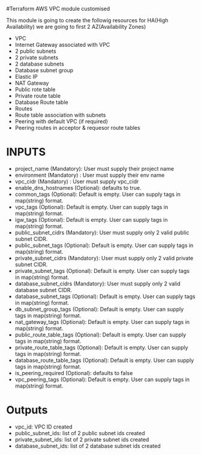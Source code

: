 #Terraform AWS VPC module customised

This module is going to create the followig resources for HA(High Availability) we are going to first 2 AZ(Availability Zones)
* VPC
* Internet Gateway associated with VPC
* 2 public subnets
* 2 private subnets
* 2 database subnets
* Database subnet group
* Elastic IP
* NAT Gateway
* Public rote table
* Private route table
* Database Route table
* Routes
* Route table association with subnets
* Peering with default VPC (if required)
* Peering routes in acceptor & requesor route tables

# INPUTS
* project_name (Mandatory): User must supply their project name
* environment (Mandatory) : User must supply their env name
* vpc_cidr (Mandatory) : User must supply vpc_cidr
* enable_dns_hostnames (Optional): defaults to true.
* common_tags (Optional): Default is empty. User can supply tags in map(string) format.
* vpc_tags (Optional): Default is empty. User can supply tags in map(string) format.
* igw_tags (Optional): Default is empty. User can supply tags in map(string) format.
* public_subnet_cidrs (Mandatory): User must supply only 2 valid public subnet CIDR.
* public_subnet_tags (Optional): Default is empty. User can supply tags in map(string) format.
* private_subnet_cidrs (Mandatory): User must supply only 2 valid private subnet CIDR.
* private_subnet_tags (Optional): Default is empty. User can supply tags in map(string) format.
* database_subnet_cidrs (Mandatory): User must supply only 2 valid database subnet CIDR.
* database_subnet_tags (Optional): Default is empty. User can supply tags in map(string) format.
* db_subnet_group_tags (Optional): Default is empty. User can supply tags in map(string) format.
* nat_gateway_tags (Optional): Default is empty. User can supply tags in map(string) format.
* public_route_table_tags (Optional): Default is empty. User can supply tags in map(string) format.
* private_route_table_tags (Optional): Default is empty. User can supply tags in map(string) format.
* database_route_table_tags (Optional): Default is empty. User can supply tags in map(string) format.
* is_peering_required (Optional): defaults to false
* vpc_peering_tags (Optional): Default is empty. User can supply tags in map(string) format.

# Outputs
* vpc_id: VPC ID created
* public_subnet_ids: list of 2 public subnet ids created
* private_subnet_ids: list of 2 private subnet ids created
* database_subnet_ids: list of 2 database subnet ids created


